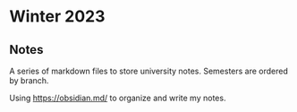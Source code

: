 # Winter 2023
## Notes
A series of markdown files to store university notes. Semesters are ordered by branch.

Using https://obsidian.md/ to organize and write my notes.
